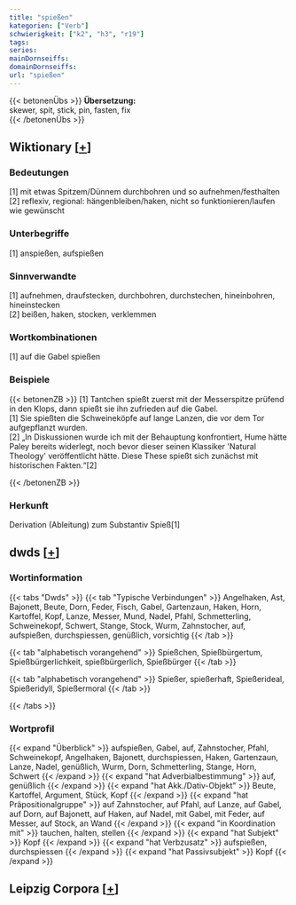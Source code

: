 ```yaml
---
title: "spießen"
kategorien: ["Verb"]
schwierigkeit: ["k2", "h3", "r19"]
tags:
series:
mainDornseiffs:
domainDornseiffs:
url: "spießen"
---
```


{{< betonenÜbs >}}
**Übersetzung:**  
skewer, spit, stick, pin, fasten, fix  
{{< /betonenÜbs >}}

## Wiktionary [[+](https://de.wiktionary.org/wiki/spießen)]

### Bedeutungen
[1] mit etwas Spitzem/Dünnem durchbohren und so aufnehmen/festhalten  
[2] reflexiv, regional: hängenbleiben/haken, nicht so funktionieren/laufen wie gewünscht  

### Unterbegriffe
[1] anspießen, aufspießen  

### Sinnverwandte
[1] aufnehmen, draufstecken, durchbohren, durchstechen, hineinbohren, hineinstecken  
[2] beißen, haken, stocken, verklemmen  

### Wortkombinationen
[1] auf die Gabel spießen  

### Beispiele
{{< betonenZB >}}
[1] Tantchen spießt zuerst mit der Messerspitze prüfend in den Klops, dann spießt sie ihn zufrieden auf die Gabel.  
[1] Sie spießten die Schweineköpfe auf lange Lanzen, die vor dem Tor aufgepflanzt wurden.  
[2] „In Diskussionen wurde ich mit der Behauptung konfrontiert, Hume hätte Paley bereits widerlegt, noch bevor dieser seinen Klassiker 'Natural Theology' veröffentlicht hätte. Diese These spießt sich zunächst mit historischen Fakten.“[2]  

{{< /betonenZB >}}
### Herkunft
Derivation (Ableitung) zum Substantiv Spieß[1]  



## dwds [[+](https://www.dwds.de/wb/spießen)]

### Wortinformation
{{< tabs "Dwds" >}}
{{< tab "Typische Verbindungen" >}}
Angelhaken, Ast, Bajonett, Beute, Dorn, Feder, Fisch, Gabel, Gartenzaun, Haken, Horn, Kartoffel, Kopf, Lanze, Messer, Mund, Nadel, Pfahl, Schmetterling, Schweinekopf, Schwert, Stange, Stock, Wurm, Zahnstocher, auf, aufspießen, durchspiessen, genüßlich, vorsichtig
{{< /tab >}}

{{< tab "alphabetisch vorangehend" >}}
Spießchen, Spießbürgertum, Spießbürgerlichkeit, spießbürgerlich, Spießbürger
{{< /tab >}}

{{< tab "alphabetisch vorangehend" >}}
Spießer, spießerhaft, Spießerideal, Spießeridyll, Spießermoral
{{< /tab >}}

{{< /tabs >}}

### Wortprofil
{{< expand "Überblick" >}} aufspießen, Gabel, auf, Zahnstocher, Pfahl, Schweinekopf, Angelhaken, Bajonett, durchspiessen, Haken, Gartenzaun, Lanze, Nadel, genüßlich, Wurm, Dorn, Schmetterling, Stange, Horn, Schwert {{< /expand >}}
{{< expand "hat Adverbialbestimmung" >}} auf, genüßlich {{< /expand >}}
{{< expand "hat Akk./Dativ-Objekt" >}} Beute, Kartoffel, Argument, Stück, Kopf {{< /expand >}}
{{< expand "hat Präpositionalgruppe" >}} auf Zahnstocher, auf Pfahl, auf Lanze, auf Gabel, auf Dorn, auf Bajonett, auf Haken, auf Nadel, mit Gabel, mit Feder, auf Messer, auf Stock, an Wand {{< /expand >}}
{{< expand "in Koordination mit" >}} tauchen, halten, stellen {{< /expand >}}
{{< expand "hat Subjekt" >}} Kopf {{< /expand >}}
{{< expand "hat Verbzusatz" >}} aufspießen, durchspiessen {{< /expand >}}
{{< expand "hat Passivsubjekt" >}} Kopf {{< /expand >}}

## Leipzig Corpora [[+](https://corpora.uni-leipzig.de/en/res?word=spießen&corpusId=deu_newscrawl-public_2018)]


